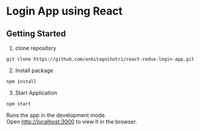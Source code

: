 # Login App using React


## Getting Started

1. clone repository
```
git clone https://github.com/ankitagnihotri/react-redux-login-app.git
```
2. Install package
```
npm install
```
3. Start Application
```
npm start
```  

Runs the app in the development mode.<br>
Open [http://localhost:3000](http://localhost:3000) to view it in the browser.
